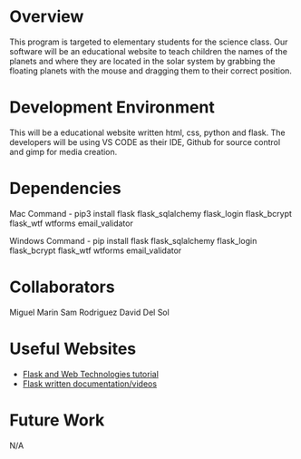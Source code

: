 # Overview

This program is targeted to elementary students for the science class. Our software will be an
educational website to teach children the names of the planets and where they are located in the solar
system by grabbing the floating planets with the mouse and dragging them to their correct position.

# Development Environment

This will be a educational website written html, css, python and flask.
The developers will be using VS CODE as their IDE, Github for source control and gimp for media creation.

# Dependencies

Mac Command - pip3 install flask flask_sqlalchemy flask_login flask_bcrypt flask_wtf wtforms email_validator

Windows Command - pip install flask flask_sqlalchemy flask_login flask_bcrypt flask_wtf wtforms email_validator

# Collaborators

Miguel Marin
Sam Rodriguez
David Del Sol

# Useful Websites

- [Flask and Web Technologies tutorial](https://www.youtube.com/watch?v=DBDaNuZvww8&list=PLrC-HcVNfULaP6y6z57MaF2L9fZz0RQJq)
- [Flask written documentation/videos](https://www.tutorialspoint.com/flask/index.htm)

# Future Work

N/A
